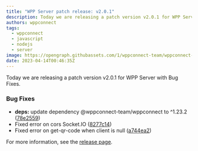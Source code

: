 ```yaml
---
title: "WPP Server patch release: v2.0.1"
description: Today we are releasing a patch version v2.0.1 for WPP Server with Bug Fixes.
authors: wppconnect
tags:
  - wppconnect
  - javascript
  - nodejs
  - server
image: https://opengraph.githubassets.com/1/wppconnect-team/wppconnect-server/releases/tag/v2.0.1
date: 2023-04-14T00:46:35Z
---
```


Today we are releasing a patch version v2.0.1 for WPP Server with Bug Fixes.

<!--truncate-->

### Bug Fixes

* **deps:** update dependency @wppconnect-team/wppconnect to ^1.23.2 ([78e2559](https://github.com/wppconnect-team/wppconnect-server/commit/78e255958205cf9b2c972a4a12c32969891fac86))
* Fixed error on cors Socket.IO ([8277c14](https://github.com/wppconnect-team/wppconnect-server/commit/8277c1417079b22cc14538740e0ae2b3402ba7ee))
* Fixed error on get-qr-code when client is null ([a744ea2](https://github.com/wppconnect-team/wppconnect-server/commit/a744ea22635cdc122bb1fc4b85eef8aa59757c89))

For more information, see the [release page](https://github.com/wppconnect-team/wppconnect-server/releases/tag/v2.0.1).